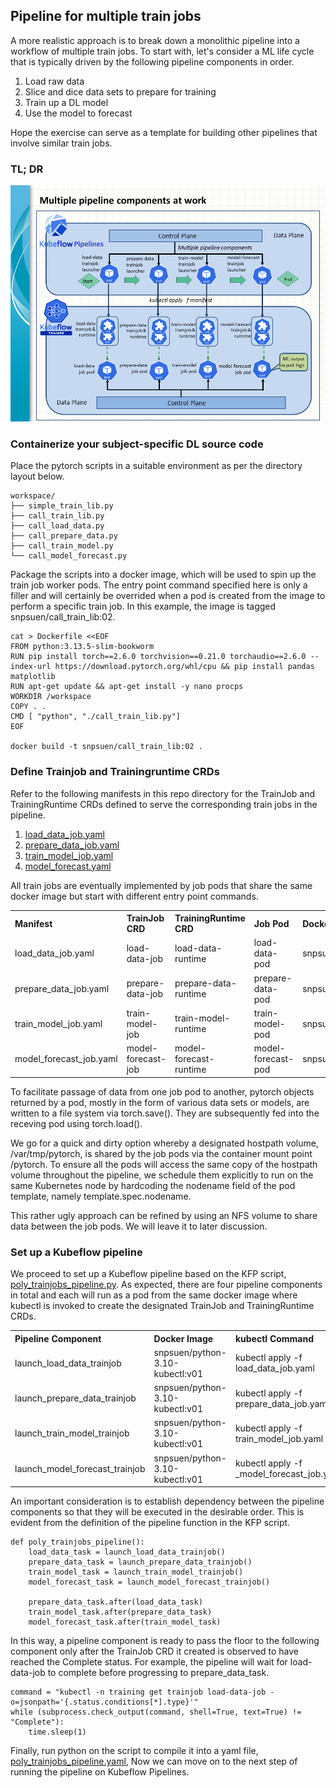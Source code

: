 ## Pipeline for multiple train jobs

A more realistic approach is to break down a monolithic pipeline into a workflow of multiple train jobs. To start with, let's consider a ML life cycle that is typically driven by the following pipeline components in order.
1. Load raw data
2. Slice and dice data sets to prepare for training
3. Train up a DL model
4. Use the model to forecast

Hope the exercise can serve as a template for building other pipelines that involve similar train jobs. 

### TL; DR

![Multiple_pipeline_coomponents](multiple_pipeline_components.png)

### Containerize your subject-specific DL source code

Place the pytorch scripts in a suitable environment as per the directory layout below.
```
workspace/
├── simple_train_lib.py
├── call_train_lib.py
├── call_load_data.py
├── call_prepare_data.py
├── call_train_model.py
└── call_model_forecast.py
```

Package the scripts into a docker image, which will be used to spin up the train job worker pods. The entry point command specified here is only a filler and will certainly be overrided when a pod is created from the image to perform a specific train job. In this example, the image is tagged snpsuen/call_train_lib:02.
```
cat > Dockerfile <<EOF
FROM python:3.13.5-slim-bookworm
RUN pip install torch==2.6.0 torchvision==0.21.0 torchaudio==2.6.0 --index-url https://download.pytorch.org/whl/cpu && pip install pandas matplotlib
RUN apt-get update && apt-get install -y nano procps
WORKDIR /workspace
COPY . .
CMD [ "python", "./call_train_lib.py"]
EOF

docker build -t snpsuen/call_train_lib:02 .
```

### Define Trainjob and Trainingruntime CRDs

Refer to the following manifests in this repo directory for the TrainJob and TrainingRuntime CRDs defined to serve the corresponding train jobs in the pipeline.
1. [load_data_job.yaml](load_data_job.yaml)
2. [prepare_data_job.yaml](prepare_data_job.yaml)
3. [train_model_job.yaml](train_model_job.yaml)
4. [model_forecast.yaml](model_forecast.yaml)

All train jobs are eventually implemented by job pods that share the same docker image but start with different entry point commands.
<table>
	<tr>
		<th scope="col" align="left">Manifest</th>
		<th scope="col" align="left">TrainJob CRD</th>
		<th scope="col" align="left">TrainingRuntime CRD</th>
		<th scope="col" align="left">Job Pod</th>
		<th scope="col" align="left">Docker Image</th>
		<th scope="col" align="left">Entry Point Command</th>
	</tr>
	<tr>
		<td align="left">load_data_job.yaml</td>
		<td align="left">load-data-job</td>
		<td align="left">load-data-runtime</td>
		<td align="left">load-data-pod</td>
		<td align="left">snpsuen/call_train_lib:02</td>
		<td align="left">python ./call_load_data.py</td>			
	</tr>
	<tr>
		<td align="left">prepare_data_job.yaml</td>
		<td align="left">prepare-data-job</td>
		<td align="left">prepare-data-runtime</td>
		<td align="left">prepare-data-pod</td>
		<td align="left">snpsuen/call_train_lib:02</td>
		<td align="left">python ./call_prepare_data.py</td>
	</tr>
	<tr>
		<td align="left">train_model_job.yaml</td>
		<td align="left">train-model-job</td>
		<td align="left">train-model-runtime</td>
		<td align="left">train-model-pod</td>
		<td align="left">snpsuen/call_train_lib:02</td>
		<td align="left">python ./call_train_model.py</td>
	</tr>
	<tr>
		<td align="left">model_forecast_job.yaml</td>
		<td align="left">model-forecast-job</td>
		<td align="left">model-forecast-runtime</td>
		<td align="left">model-forecast-pod</td>
		<td align="left">snpsuen/call_train_lib:02</td>
		<td align="left">python ./call_model_forecast.py</td>
	</tr>
</table>

To facilitate passage of data from one job pod to another, pytorch objects returned by a pod, mostly in the form of various data sets or models, are written to a file system via torch.save(). They are subsequently fed into the receving pod using torch.load().

We go for a quick and dirty option whereby a designated hostpath volume, /var/tmp/pytorch, is shared by the job pods via the container mount point /pytorch. To ensure all the pods will access the same copy of the hostpath volume throughout the pipeline, we schedule them explicitly to run on the same Kubernetes node by hardcoding the nodename field of the pod template, namely template.spec.nodename. 

This rather ugly approach can be refined by using an NFS volume to share data between the job pods. We will leave it to later discussion.

### Set up a Kubeflow pipeline

We proceed to set up a Kubeflow pipeline based on the KFP script, [poly_trainjobs_pipeline.py](poly_trainjobs_pipeline.py). As expected, there are four pipeline components in total and each will run as a pod from the same docker image where kubectl is invoked to create the designated TrainJob and TrainingRuntime CRDs.

<table>
	<tr>
		<th scope="col" align="left">Pipeline Component</th>
		<th scope="col" align="left">Docker Image</th>
		<th scope="col" align="left">kubectl Command</th>
	</tr>
	<tr>
		<td align="left">launch_load_data_trainjob</td>
		<td align="left">snpsuen/python-3.10-kubectl:v01</td>
		<td align="left">kubectl apply -f load_data_job.yaml</td>			
	</tr>
	<tr>
		<td align="left">launch_prepare_data_trainjob</td>
		<td align="left">snpsuen/python-3.10-kubectl:v01</td>
		<td align="left">kubectl apply -f prepare_data_job.yaml</td>
	</tr>
	<tr>
		<td align="left">launch_train_model_trainjob</td>
		<td align="left">snpsuen/python-3.10-kubectl:v01</td>
		<td align="left">kubectl apply -f train_model_job.yaml</td>
	</tr>
	<tr>
		<td align="left">launch_model_forecast_trainjob</td>
		<td align="left">snpsuen/python-3.10-kubectl:v01</td>
		<td align="left">kubectl apply -f _model_forecast_job.yaml</td>
	</tr>
</table>

An important consideration is to establish dependency between the pipeline components so that they will be executed in the desirable order. This is evident from the definition of the pipeline function in the KFP script.
```
def poly_trainjobs_pipeline():
    load_data_task = launch_load_data_trainjob()
    prepare_data_task = launch_prepare_data_trainjob()
    train_model_task = launch_train_model_trainjob()
    model_forecast_task = launch_model_forecast_trainjob()

    prepare_data_task.after(load_data_task)
    train_model_task.after(prepare_data_task)
    model_forecast_task.after(train_model_task)
```

In this way, a pipeline component is ready to pass the floor to the following component only after the TrainJob CRD it created is observed to have reached the Complete status. For example, the pipeline will wait for load-data-job to complete before progressing to prepare_data_task.
```
command = "kubectl -n training get trainjob load-data-job -o=jsonpath='{.status.conditions[*].type}'"
while (subprocess.check_output(command, shell=True, text=True) != "Complete"):
	time.sleep(1)
```
Finally, run python on the script to compile it into a yaml file, [poly_trainjobs_pipeline.yaml](poly_trainjobs_pipeline.yaml), Now we can move on to the next step of running the pipeline on Kubeflow Pipelines.
